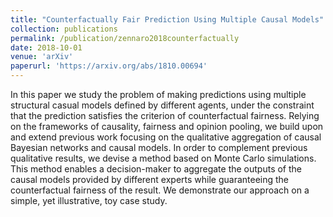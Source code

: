 ```yaml
---
title: "Counterfactually Fair Prediction Using Multiple Causal Models"
collection: publications
permalink: /publication/zennaro2018counterfactually
date: 2018-10-01
venue: 'arXiv'
paperurl: 'https://arxiv.org/abs/1810.00694'
---
```


In this paper we study the problem of making predictions using multiple structural casual models defined by different agents, under the constraint that the prediction satisfies the criterion of counterfactual fairness. Relying on the frameworks of causality, fairness and opinion pooling, we build upon and extend previous work focusing on the qualitative aggregation of causal Bayesian networks and causal models. In order to complement previous qualitative results, we devise a method based on Monte Carlo simulations. This method enables a decision-maker to aggregate the outputs of the causal models provided by different experts while guaranteeing the counterfactual fairness of the result. We demonstrate our approach on a simple, yet illustrative, toy case study.